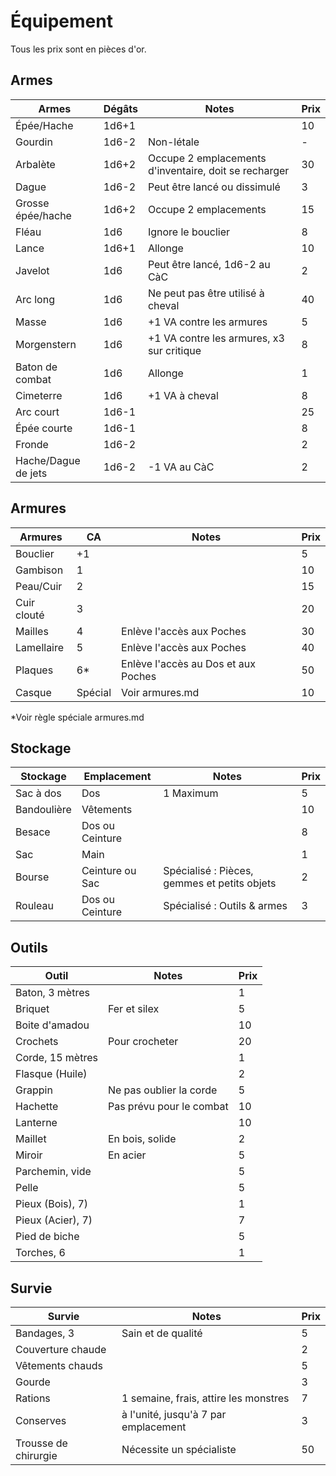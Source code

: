 # Équipement

Tous les prix sont en pièces d'or.

## Armes

| Armes | Dégâts | Notes | Prix |
|-|-|-|-|
| Épée/Hache | 1d6+1 |  | 10 |
| Gourdin | 1d6-2 | Non-létale | - |
| Arbalète | 1d6+2 | Occupe 2 emplacements d'inventaire, doit se recharger | 30 |
| Dague | 1d6-2 | Peut être lancé ou dissimulé | 3 |
| Grosse épée/hache | 1d6+2 | Occupe 2 emplacements | 15 |
| Fléau | 1d6 | Ignore le bouclier | 8 |
| Lance | 1d6+1 | Allonge | 10 |
| Javelot | 1d6 | Peut être lancé, 1d6-2 au CàC | 2 |
| Arc long | 1d6 | Ne peut pas être utilisé à cheval | 40 |
| Masse | 1d6 | +1 VA contre les armures | 5 |
| Morgenstern | 1d6 | +1 VA contre les armures, x3 sur critique | 8 |
| Baton de combat | 1d6 | Allonge | 1 |
| Cimeterre | 1d6 | +1 VA à cheval | 8 |
| Arc court | 1d6-1 |  | 25 |
| Épée courte | 1d6-1 |  | 8 |
| Fronde | 1d6-2 |  | 2 |
| Hache/Dague de jets | 1d6-2 | -1 VA au CàC | 2 |

## Armures

| Armures | CA | Notes | Prix |
|-|-|-|-|
| Bouclier | +1 | | 5 |
| Gambison | 1 | | 10 |
| Peau/Cuir | 2 | | 15 |
| Cuir clouté | 3 | | 20 |
| Mailles | 4 | Enlève l'accès aux Poches | 30 |
| Lamellaire | 5 | Enlève l'accès aux Poches | 40 |
| Plaques | 6* | Enlève l'accès au Dos et aux Poches | 50 |
| Casque | Spécial | Voir armures.md | 10 |

*Voir règle spéciale armures.md

## Stockage

| Stockage | Emplacement | Notes | Prix |
|-|-|-|-|
| Sac à dos | Dos | 1 Maximum | 5 |
| Bandoulière | Vêtements | | 10 |
| Besace | Dos ou Ceinture |  | 8 |
| Sac | Main |  | 1 |
| Bourse | Ceinture ou Sac | Spécialisé : Pièces, gemmes et petits objets | 2 |
| Rouleau | Dos ou Ceinture | Spécialisé : Outils & armes | 3 |

## Outils

| Outil | Notes | Prix |
|-|-|-|
| Baton, 3 mètres |  | 1 |
| Briquet | Fer et silex | 5 |
| Boite d'amadou |  | 10 |
| Crochets | Pour crocheter | 20 |
| Corde, 15 mètres |  | 1 |
| Flasque (Huile) |  | 2 |
| Grappin | Ne pas oublier la corde | 5 |
| Hachette | Pas prévu pour le combat | 10 |
| Lanterne |  | 10 |
| Maillet | En bois, solide | 2 |
| Miroir | En acier | 5 |
| Parchemin, vide |  | 5 |
| Pelle |  | 5 |
| Pieux (Bois), 7) |  | 1 |
| Pieux (Acier), 7) |  | 7 |
| Pied de biche |  | 5 |
| Torches, 6 |  | 1 |

## Survie

| Survie | Notes | Prix |
|-|-|-|
| Bandages, 3 | Sain et de qualité | 5 |
| Couverture chaude |  | 2 |
| Vêtements chauds |  | 5 |
| Gourde |  | 3 |
| Rations | 1 semaine, frais, attire les monstres | 7 |
| Conserves | à l'unité, jusqu'à 7 par emplacement | 3 |
| Trousse de chirurgie | Nécessite un spécialiste | 50 |
